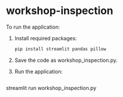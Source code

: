 # workshop-inspection

To run the application:

1. Install required packages:

   ```bash
   pip install streamlit pandas pillow

2. Save the code as workshop_inspection.py.

3. Run the application:

   ```bash
streamlit run workshop_inspection.py
